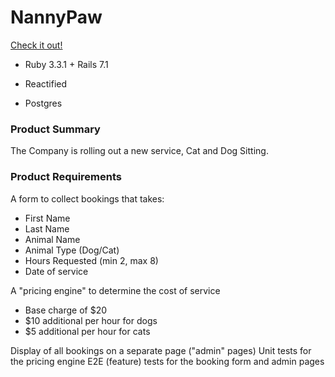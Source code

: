 # NannyPaw

[Check it out!](nannypaw.com)

* Ruby 3.3.1 + Rails 7.1

* Reactified

* Postgres

### Product Summary

The Company is rolling out a new service, Cat and Dog Sitting.

### Product Requirements

A form to collect bookings that takes:
- First Name
- Last Name
- Animal Name
- Animal Type (Dog/Cat)
- Hours Requested (min 2, max 8)
- Date of service

A "pricing engine" to determine the cost of service
- Base charge of $20
- $10 additional per hour for dogs
- $5 additional per hour for cats

Display of all bookings on a separate page ("admin" pages)
Unit tests for the pricing engine
E2E (feature) tests for the booking form and admin pages
